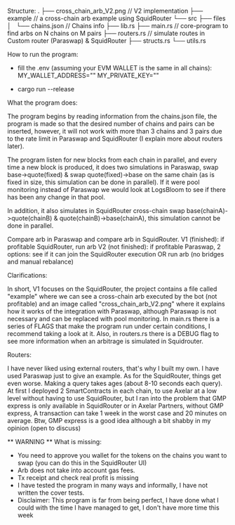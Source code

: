 

Structure:
.
├── cross_chain_arb_V2.png  // V2 implementation
├── example                 // a cross-chain arb example using SquidRouter
└── src
     ├── files
     │   └── chains.json    // Chains info
     ├── lib.rs
     ├── main.rs            // core-program to find arbs on N chains on M pairs
     ├── routers.rs         // simulate routes in Custom router (Paraswap) & SquidRouter
     ├── structs.rs
     └── utils.rs
     

How to run the program:
- fill the .env (assuming your EVM WALLET is the same in all chains):
  MY_WALLET_ADDRESS=""
  MY_PRIVATE_KEY=""
  
- cargo run --release    

     
What the program does:

The program begins by reading information from the chains.json file, the program is made so that the desired number of chains and pairs can be inserted,
however, it will not work with more than 3 chains and 3 pairs due to the rate limit in Paraswap and SquidRouter (I explain more about routers later).

The program listen for new blocks from each chain in parallel, and every time a new block is produced, it does two simulations in Paraswap, 
swap base->quote(fixed) & swap quote(fixed)->base on the same chain (as is fixed in size, this simulation can be done in parallel).
If it were pool monitoring instead of Paraswap we would look at LogsBloom to see if there has been any change in that pool.

In addition, it also simulates in SquidRouter cross-chain swap base(chainA)->quote(chainB) & quote(chainB)->base(chainA), this simulation cannot be done in parallel.

Compare arb in Paraswap and compare arb in SquidRouter.
V1 (finished): if profitable SquidRouter, run arb
V2 (not finished): if profitable Paraswap, 2 options: see if it can join the SquidRouter execution OR run arb (no bridges and manual rebalance)


Clarifications:

In short, V1 focuses on the SquidRouter, the project contains a file called "example" where we can see a cross-chain arb executed by the bot (not profitable)
and an image called "cross_chain_arb_V2.png" where it explains how it works of the integration with Paraswap, although Paraswap is not necessary 
and can be replaced with pool monitoring.
In main.rs there is a series of FLAGS that make the program run under certain conditions, I recommend taking a look at it.
Also, in routers.rs there is a DEBUG flag to see more information when an arbitrage is simulated in Squidrouter.


Routers:

I have never liked using external routers, that's why I built my own. I have used Paraswap just to give an example.
As for the SquidRouter, things get even worse. Making a query takes ages (about 8-10 seconds each query).
At first I deployed 2 SmartContracts in each chain, to use Axelar at a low level without having to use SquidRouter,
but I ran into the problem that GMP express is only available in SquidRouter or in Axelar Partners, without GMP express,
A transaction can take 1 week in the worst case and 20 minutes on average.
Btw, GMP express is a good idea although a bit shabby in my opinion (open to discuss)


** WARNING ** 
What is missing:
- You need to approve you wallet for the tokens on the chains you want to swap (you can do this in the SquidRouter UI)
- Arb does not take into account gas fees.
- Tx receipt and check real profit is missing
- I have tested the program in many ways and informally, I have not written the cover tests.
- Disclaimer: This program is far from being perfect, I have done what I could with the time I have managed to get, I don't have more time this week



